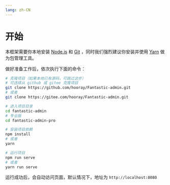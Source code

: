 ```yaml
---
lang: zh-CN
---
```


# 开始

本框架需要你本地安装 [Node.js](https://nodejs.org/zh-cn/) 和 [Git](https://git-scm.com/) ，同时我们强烈建议你安装并使用 [Yarn](https://classic.yarnpkg.com/zh-Hans/) 做为包管理工具。

做好准备工作后，依次执行下面的命令：

```bash
# 克隆项目（如果本地已有源码，可跳过这步）
# 可选择从 github 或 gitee 克隆项目
git clone https://github.com/hooray/Fantastic-admin.git
# 或者
git clone https://gitee.com/hooray/Fantastic-admin.git

# 进入项目目录
cd fantastic-admin
# 专业版
cd fantastic-admin-pro

# 安装项目依赖
npm install
# 或者
yarn

# 运行项目
npm run serve
# 或者
yarn run serve
```

运行成功后，会自动访问页面，默认情况下，地址为 `http://localhost:8080`